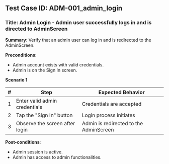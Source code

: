 ## Test Case ID: ADM-001_admin_login
### Title: Admin Login - Admin user successfully logs in and is directed to AdminScreen

**Summary**: Verify that an admin user can log in and is redirected to the AdminScreen.

**Preconditions**: 
- Admin account exists with valid credentials.
- Admin is on the Sign In screen.

**Scenario 1**

| # | Step                                      | Expected Behavior                                       |
|---|-------------------------------------------|--------------------------------------------------------|
| 1 | Enter valid admin credentials             | Credentials are accepted                               |
| 2 | Tap the "Sign In" button                  | Login process initiates                                |
| 3 | Observe the screen after login            | Admin is redirected to the AdminScreen                 |

**Post-conditions**:
- Admin session is active.
- Admin has access to admin functionalities.
